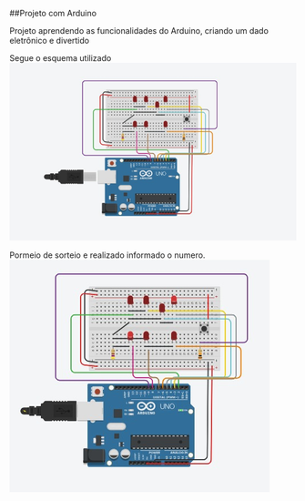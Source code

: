 ##Projeto com Arduino

Projeto aprendendo as funcionalidades do Arduino, criando um dado eletrônico e divertido

Segue o esquema utilizado
![Esquema visual do projeto](img/esquema.jpeg)

Pormeio de sorteio e realizado informado o numero.
![imagem numero 2](<img/img_numero2 (1).jpeg>)